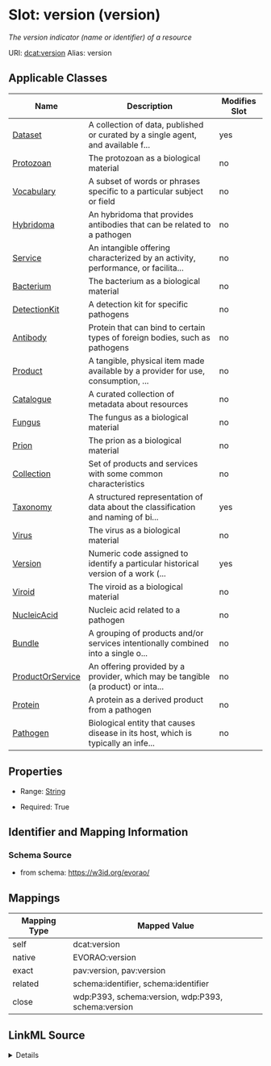 

# Slot: version (version) 


_The version indicator (name or identifier) of a resource_





URI: [dcat:version](http://www.w3.org/ns/dcat#version)
Alias: version

<!-- no inheritance hierarchy -->





## Applicable Classes

| Name | Description | Modifies Slot |
| --- | --- | --- |
| [Dataset](Dataset.md) | A collection of data, published or curated by a single agent, and available f... |  yes  |
| [Protozoan](Protozoan.md) | The protozoan as a biological material |  no  |
| [Vocabulary](Vocabulary.md) | A subset of words or phrases specific to a particular subject or field |  no  |
| [Hybridoma](Hybridoma.md) | An hybridoma that provides antibodies that can be related to a pathogen |  no  |
| [Service](Service.md) | An intangible offering characterized by an activity, performance, or facilita... |  no  |
| [Bacterium](Bacterium.md) | The bacterium as a biological material |  no  |
| [DetectionKit](DetectionKit.md) | A detection kit for specific pathogens |  no  |
| [Antibody](Antibody.md) | Protein that can bind to certain types of foreign bodies, such as pathogens |  no  |
| [Product](Product.md) | A tangible, physical item made available by a provider for use, consumption, ... |  no  |
| [Catalogue](Catalogue.md) | A curated collection of metadata about resources |  no  |
| [Fungus](Fungus.md) | The fungus as a biological material |  no  |
| [Prion](Prion.md) | The prion as a biological material |  no  |
| [Collection](Collection.md) | Set of products and services with some common characteristics |  no  |
| [Taxonomy](Taxonomy.md) | A structured representation of data about the classification and naming of bi... |  yes  |
| [Virus](Virus.md) | The virus as a biological material |  no  |
| [Version](Version.md) | Numeric code assigned to identify a particular historical version of a work (... |  yes  |
| [Viroid](Viroid.md) | The viroid as a biological material |  no  |
| [NucleicAcid](NucleicAcid.md) | Nucleic acid related to a pathogen |  no  |
| [Bundle](Bundle.md) | A grouping of products and/or services intentionally combined into a single o... |  no  |
| [ProductOrService](ProductOrService.md) | An offering provided by a provider, which may be tangible (a product) or inta... |  no  |
| [Protein](Protein.md) | A protein as a derived product from a pathogen |  no  |
| [Pathogen](Pathogen.md) | Biological entity that causes disease in its host, which is typically an infe... |  no  |







## Properties

* Range: [String](String.md)

* Required: True





## Identifier and Mapping Information







### Schema Source


* from schema: https://w3id.org/evorao/




## Mappings

| Mapping Type | Mapped Value |
| ---  | ---  |
| self | dcat:version |
| native | EVORAO:version |
| exact | pav:version, pav:version |
| related | schema:identifier, schema:identifier |
| close | wdp:P393, schema:version, wdp:P393, schema:version |




## LinkML Source

<details>
```yaml
name: version
description: The version indicator (name or identifier) of a resource
title: version
from_schema: https://w3id.org/evorao/
exact_mappings:
- pav:version
- pav:version
close_mappings:
- wdp:P393
- schema:version
- wdp:P393
- schema:version
related_mappings:
- schema:identifier
- schema:identifier
rank: 1000
slot_uri: dcat:version
alias: version
domain_of:
- Dataset
- Version
- Taxonomy
range: string
required: true
recommended: true
multivalued: false

```
</details>